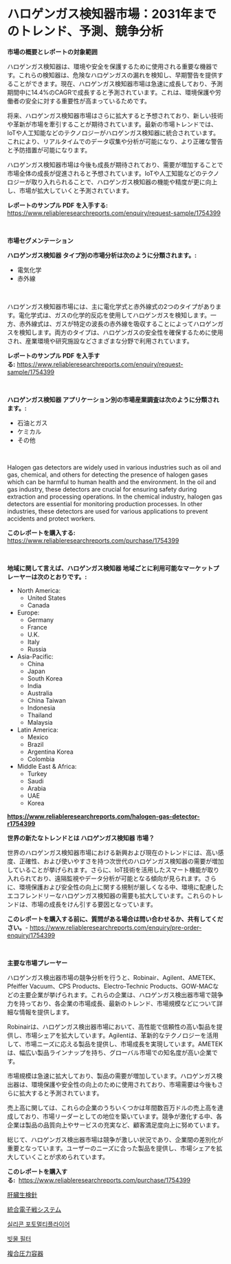 <p><h1>ハロゲンガス検知器市場：2031年までのトレンド、予測、競争分析</h1></p><p><strong>市場の概要とレポートの対象範囲</strong></p>
<p><p>ハロゲンガス検知器は、環境や安全を保護するために使用される重要な機器です。これらの検知器は、危険なハロゲンガスの漏れを検知し、早期警告を提供することができます。現在、ハロゲンガス検知器市場は急速に成長しており、予測期間中に14.4%のCAGRで成長すると予測されています。これは、環境保護や労働者の安全に対する重要性が高まっているためです。</p><p>将来、ハロゲンガス検知器市場はさらに拡大すると予想されており、新しい技術や革新が市場を牽引することが期待されています。最新の市場トレンドでは、IoTや人工知能などのテクノロジーがハロゲンガス検知器に統合されています。これにより、リアルタイムでのデータ収集や分析が可能になり、より正確な警告と予防措置が可能になります。</p><p>ハロゲンガス検知器市場は今後も成長が期待されており、需要が増加することで市場全体の成長が促進されると予想されています。IoTや人工知能などのテクノロジーが取り入れられることで、ハロゲンガス検知器の機能や精度が更に向上し、市場が拡大していくと予測されています。</p></p>
<p><strong>レポートのサンプル PDF を入手する:</strong> <a href="https://www.reliableresearchreports.com/enquiry/request-sample/1754399">https://www.reliableresearchreports.com/enquiry/request-sample/1754399</a></p>
<p>&nbsp;</p>
<p><strong>市場セグメンテーション</strong></p>
<p><strong>ハロゲンガス検知器 タイプ別の市場分析は次のように分類されます。:</strong></p>
<p><ul><li>電気化学</li><li>赤外線</li></ul></p>
<p>&nbsp;</p>
<p><p>ハロゲンガス検知器市場には、主に電化学式と赤外線式の2つのタイプがあります。電化学式は、ガスの化学的反応を使用してハロゲンガスを検知します。一方、赤外線式は、ガスが特定の波長の赤外線を吸収することによってハロゲンガスを検知します。両方のタイプは、ハロゲンガスの安全性を確保するために使用され、産業環境や研究施設などさまざまな分野で利用されています。</p></p>
<p><strong>レポートのサンプル PDF を入手する:</strong>&nbsp;<a href="https://www.reliableresearchreports.com/enquiry/request-sample/1754399">https://www.reliableresearchreports.com/enquiry/request-sample/1754399</a></p>
<p>&nbsp;</p>
<p><strong> ハロゲンガス検知器 アプリケーション別の市場産業調査は次のように分類されます。:</strong></p>
<p><ul><li>石油とガス</li><li>ケミカル</li><li>その他</li></ul></p>
<p>&nbsp;</p>
<p><p>Halogen gas detectors are widely used in various industries such as oil and gas, chemical, and others for detecting the presence of halogen gases which can be harmful to human health and the environment. In the oil and gas industry, these detectors are crucial for ensuring safety during extraction and processing operations. In the chemical industry, halogen gas detectors are essential for monitoring production processes. In other industries, these detectors are used for various applications to prevent accidents and protect workers.</p></p>
<p><strong>このレポートを購入する:</strong>&nbsp; <a href="https://www.reliableresearchreports.com/purchase/1754399">https://www.reliableresearchreports.com/purchase/1754399</a></p>
<p>&nbsp;</p>
<p><strong>地域に関して言えば、ハロゲンガス検知器 地域ごとに利用可能なマーケットプレーヤーは次のとおりです。:</strong></p>
<p><ul>
    <li>
        North America:
        <ul>
            <li>United States</li>
            <li>Canada</li>
        </ul>
    </li>
    <li>
        Europe:
        <ul>
            <li>Germany</li>
            <li>France</li>
            <li>U.K.</li>
            <li>Italy</li>
            <li>Russia</li>
        </ul>
    </li>
    <li>
        Asia-Pacific:
        <ul>
            <li>China</li>
            <li>Japan</li>
            <li>South Korea</li>
            <li>India</li>
            <li>Australia</li>
            <li>China Taiwan</li>
            <li>Indonesia</li>
            <li>Thailand</li>
            <li>Malaysia</li>
        </ul>
    </li>
    <li>
        Latin America:
        <ul>
            <li>Mexico</li>
            <li>Brazil</li>
            <li>Argentina Korea</li>
            <li>Colombia</li>
        </ul>
    </li>
    <li>
        Middle East & Africa:
        <ul>
            <li>Turkey</li>
            <li>Saudi</li>
            <li>Arabia</li>
            <li>UAE</li>
            <li>Korea</li>
        </ul>
    </li>
    </ul></p>
<p><strong><a href="https://www.reliableresearchreports.com/halogen-gas-detector-r1754399">https://www.reliableresearchreports.com/halogen-gas-detector-r1754399</a></strong>&nbsp;</p>
<p><strong>世界の新たなトレンドとは ハロゲンガス検知器 市場？</strong></p>
<p><p>世界のハロゲンガス検知器市場における新興および現在のトレンドには、高い感度、正確性、および使いやすさを持つ次世代のハロゲンガス検知器の需要が増加していることが挙げられます。さらに、IoT技術を活用したスマート機能が取り入れられており、遠隔監視やデータ分析が可能となる傾向が見られます。さらに、環境保護および安全性の向上に関する規制が厳しくなる中、環境に配慮したエコフレンドリーなハロゲンガス検知器の需要も拡大しています。これらのトレンドは、市場の成長をけん引する要因となっています。</p></p>
<p><strong>このレポートを購入する前に、質問がある場合は問い合わせるか、共有してください。</strong>- <a href="https://www.reliableresearchreports.com/enquiry/pre-order-enquiry/1754399">https://www.reliableresearchreports.com/enquiry/pre-order-enquiry/1754399</a></p>
<p>&nbsp;</p>
<p><strong>主要な市場プレーヤー</strong></p>
<p><p>ハロゲンガス検出器市場の競争分析を行うと、Robinair、Agilent、AMETEK、Pfeiffer Vacuum、CPS Products、Electro-Technic Products、GOW-MACなどの主要企業が挙げられます。これらの企業は、ハロゲンガス検出器市場で競争力を持っており、各企業の市場成長、最新のトレンド、市場規模などについて詳細な情報を提供します。</p><p>Robinairは、ハロゲンガス検出器市場において、高性能で信頼性の高い製品を提供し、市場シェアを拡大しています。Agilentは、革新的なテクノロジーを活用して、市場ニーズに応える製品を提供し、市場成長を実現しています。AMETEKは、幅広い製品ラインナップを持ち、グローバル市場での知名度が高い企業です。</p><p>市場規模は急速に拡大しており、製品の需要が増加しています。ハロゲンガス検出器は、環境保護や安全性の向上のために使用されており、市場需要は今後もさらに拡大すると予測されています。</p><p>売上高に関しては、これらの企業のうちいくつかは年間数百万ドルの売上高を達成しており、市場リーダーとしての地位を築いています。競争が激化する中、各企業は製品の品質向上やサービスの充実など、顧客満足度向上に努めています。</p><p>総じて、ハロゲンガス検出器市場は競争が激しい状況であり、企業間の差別化が重要となっています。ユーザーのニーズに合った製品を提供し、市場シェアを拡大していくことが求められています。</p></p>
<p><strong>このレポートを購入する:</strong>&nbsp;&nbsp;<a href="https://www.reliableresearchreports.com/purchase/1754399">https://www.reliableresearchreports.com/purchase/1754399</a></p>
<p><p><a href="https://medium.com/@anabelavenport7854/%E8%82%9D%E8%87%93%E7%94%9F%E6%A4%9C%E9%87%9D%E5%B8%82%E5%A0%B4%E3%81%AE%E5%88%86%E6%9E%90-%E3%82%B0%E3%83%AD%E3%83%BC%E3%83%90%E3%83%AB%E7%94%A3%E6%A5%AD%E3%81%AE%E5%B1%95%E6%9C%9B%E3%81%A8%E4%BA%88%E6%B8%AC-2024%E5%B9%B4%E3%81%8B%E3%82%892031%E5%B9%B4-98bb884d19be">肝臓生検針</a></p><p><a href="https://medium.com/@raymanta28/2024%E5%B9%B4%E3%81%8B%E3%82%892031%E5%B9%B4%E3%81%BE%E3%81%A7%E3%81%AE%E6%9C%9F%E9%96%93%E3%81%AB%E4%BA%88%E6%B8%AC%E3%81%95%E3%82%8C%E3%82%8B%E7%B5%B1%E5%90%88%E9%9B%BB%E5%AD%90%E6%88%A6%E3%82%B7%E3%82%B9%E3%83%86%E3%83%A0%E3%81%AE%E5%B8%82%E5%A0%B4%E5%88%86%E6%9E%90%E3%81%A8%E8%A6%8F%E6%A8%A1%E4%BA%88%E6%B8%AC-fb9ef3517a84">統合電子戦システム</a></p><p><a href="https://medium.com/@hugofirst44/%EC%8B%A4%EB%A6%AC%EC%BD%98-%ED%8F%AC%ED%86%A0%EB%A9%80%ED%8B%B0%ED%94%8C%EB%9D%BC%EC%9D%B4%EC%96%B4-%EC%8B%9C%EC%9E%A5-%EB%B6%84%EC%84%9D-cagr-%EC%8B%9C%EC%9E%A5-%EC%84%B8%EB%B6%84%ED%99%94-%EB%B0%8F-%EA%B8%80%EB%A1%9C%EB%B2%8C-%EC%82%B0%EC%97%85-%EA%B0%9C%EC%9A%94-fce86fa8b9d7">실리콘 포토멀티플라이어</a></p><p><a href="https://medium.com/@juliastanley2022/2024%EB%85%84%EB%B6%80%ED%84%B0-2031%EB%85%84%EA%B9%8C%EC%A7%80%EC%9D%98-%EA%B8%B0%EA%B0%84%EC%9D%84-%EC%9C%84%ED%95%9C-%EB%B9%84%EC%98%A4%EB%8A%94-%EB%AC%BC-%ED%95%84%ED%84%B0-%EC%8B%9C%EC%9E%A5-%EB%B6%84%EC%84%9D-%EB%B0%8F-%EA%B7%9C%EB%AA%A8-%EC%98%88%EC%B8%A1-f3d9e8b00104">빗물 필터</a></p><p><a href="https://github.com/SarahFahey88/Market-Research-Report-List-1/blob/main/517449725365.md">複合圧力容器</a></p></p>